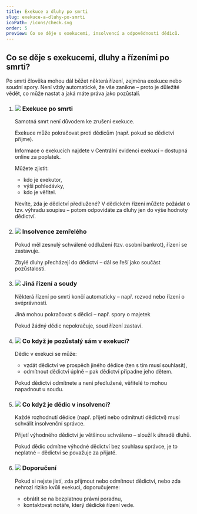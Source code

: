 ```yaml
---
title: Exekuce a dluhy po smrti
slug: exekuce-a-dluhy-po-smrti
icoPath: /icons/check.svg
order: 5
preview: Co se děje s exekucemi, insolvencí a odpovědností dědiců. 
---
```


## Co se děje s exekucemi, dluhy a řízeními po smrti? ##

Po smrti člověka mohou dál běžet některá řízení, zejména exekuce nebo soudní spory. Není vždy automatické, že vše zanikne – proto je důležité vědět, co může nastat a jaká máte práva jako pozůstalí.

1. ### ![](/icons/note.svg)  Exekuce po smrti ###
   Samotná smrt není důvodem ke zrušení exekuce.

   Exekuce může pokračovat proti dědicům (např. pokud se dědictví přijme).

   Informace o exekucích najdete v Centrální evidenci exekucí – dostupná online za poplatek.
   
   Můžete zjistit:
    - kdo je exekutor,
    - výši pohledávky,
    - kdo je věřitel.

   Nevíte, zda je dědictví předlužené? V dědickém řízení můžete požádat o tzv. výhradu soupisu – potom odpovídáte za dluhy jen do výše hodnoty dědictví.
   
2. ### ![](/icons/note.svg) Insolvence zemřelého ###
   Pokud měl zesnulý schválené oddlužení (tzv. osobní bankrot), řízení se zastavuje.

   Zbylé dluhy přecházejí do dědictví – dál se řeší jako součást pozůstalosti.

3. ### ![](/icons/note.svg) Jiná řízení a soudy ###
   Některá řízení po smrti končí automaticky – např. rozvod nebo řízení o svéprávnosti.

   Jiná mohou pokračovat s dědici – např. spory o majetek

   Pokud žádný dědic nepokračuje, soud řízení zastaví.

4. ### ![](/icons/note.svg) Co když je pozůstalý sám v exekuci? ###
   Dědic v exekuci se může:
    - vzdát dědictví ve prospěch jiného dědice (ten s tím musí souhlasit),
    - odmítnout dědictví úplně – pak dědictví připadne jeho dětem.

   Pokud dědictví odmítnete a není předlužené, věřitelé to mohou napadnout u soudu.

5. ### ![](/icons/note.svg) Co když je dědic v insolvenci? ###
   Každé rozhodnutí dědice (např. přijetí nebo odmítnutí dědictví) musí schválit insolvenční správce.

   Přijetí výhodného dědictví je většinou schváleno – slouží k úhradě dluhů.

   Pokud dědic odmítne výhodné dědictví bez souhlasu správce, je to neplatné – dědictví se považuje za přijaté.
6. ### ![](/icons/note.svg) Doporučení ###
   Pokud si nejste jistí, zda přijmout nebo odmítnout dědictví, nebo zda nehrozí riziko kvůli exekuci, doporučujeme:
    - obrátit se na bezplatnou právní poradnu,
    - kontaktovat notáře, který dědické řízení vede.
